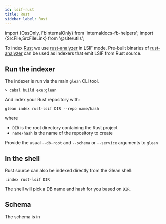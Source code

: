 ```yaml
---
id: lsif-rust
title: Rust
sidebar_label: Rust
---
```


import {OssOnly, FbInternalOnly} from 'internaldocs-fb-helpers';
import {SrcFile,SrcFileLink} from '@site/utils';

To index [Rust](https://www.rust-lang.org/) we use [rust-analyzer](https://rust-analyzer.github.io/) in LSIF mode. Pre-built binaries of [rust-analyzer](https://github.com/rust-analyzer/rust-analyzer/releases) can be used as indexers that emit LSIF from Rust source.

## Run the indexer

The indexer is run via the main `glean` CLI tool.

```
> cabal build exe:glean
```

And index your Rust repository with:
```
glean index rust-lsif DIR --repo name/hash
```

where

* `DIR` is the root directory containing the Rust project
* `name/hash` is the name of the repository to create

Provide the usual `--db-root` and `--schema` or `--service` arguments
to `glean`

## In the shell

Rust source can also be indexed directly from the Glean shell:

```
:index rust-lsif DIR
```

The shell will pick a DB name and hash for you based on `DIR`.

## Schema

The schema is in <SrcFile file="glean/schema/source/lsif.angle" />
